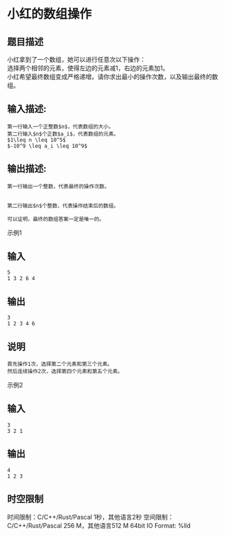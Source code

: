 # 小红的数组操作

## 题目描述

小红拿到了一个数组，她可以进行任意次以下操作：  
选择两个相邻的元素，使得左边的元素减1，右边的元素加1。  
小红希望最终数组变成严格递增。请你求出最小的操作次数，以及输出最终的数组。  


## 输入描述:
    
    
    第一行输入一个正整数$n$，代表数组的大小。  
    第二行输入$n$个正数$a_i$，代表数组的元素。  
    $1\leq n \leq 10^5$  
    $-10^9 \leq a_i \leq 10^9$

## 输出描述:
    
    
    第一行输出一个整数，代表最终的操作次数。  
    
    
    第二行输出$n$个整数，代表操作结束后的数组。
    
    可以证明，最终的数组答案一定是唯一的。

示例1 

## 输入
    
    
    5
    1 3 2 6 4

## 输出
    
    
    3
    1 2 3 4 6

## 说明
    
    
    首先操作1次，选择第二个元素和第三个元素。  
    然后连续操作2次，选择第四个元素和第五个元素。

示例2 

## 输入
    
    
    3
    3 2 1

## 输出
    
    
    4
    1 2 3


## 时空限制

时间限制：C/C++/Rust/Pascal 1秒，其他语言2秒
空间限制：C/C++/Rust/Pascal 256 M，其他语言512 M
64bit IO Format: %lld